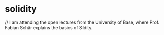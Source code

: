 # solidity
// I am attending the open lectures from the University of Base, where Prof. Fabian Schär explains the basics of Sildity. 
